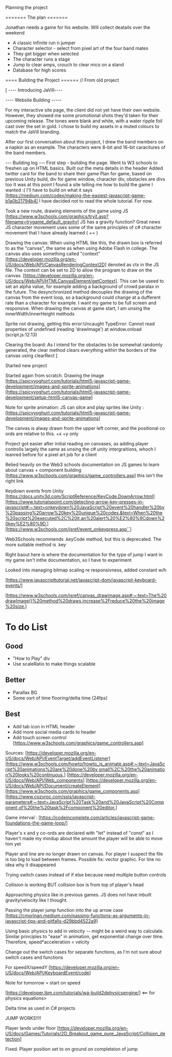 Planning the project 

======= The plan =======

Jonathan needs a game for his website. Will collect deatails over the weekend


* A classic infinite run n jumper
* Character selector - select from pixel art of the four band mates
* They get bigger when selected
* The character runs a stage
* Jump to clear amps, crouch to clear mics on a stand
* Database for high scores 

==== Building the Project ======
// From old project

[ ---- Introducing JaVill----


---- Website Building -----

For my interactive site page, the client did not yet have their own website. However, they showed me some promotional shots they'd taken for their upcoming release. The tones were blank and white, with a water ripple foil cast over the set in gold. I chose to build my assets in a muted colours to match the JaVill branding. 

After our first conversation about this project, I drew the band members on a napkin as an example. The characters were 8-bit and 16-bit caracitures of the band members. 

--- Building log ---
First step - building the page. Went to W3 schools to freshen up on HTML basics. 
Built out the meta details in the header
Added twitter card for the band to share their game 
Plan for game, based on previous Unity build, div for game window, character div, obstacles are divs too 
It was at this point I found a site telling me how to build the game I wanted :( I'll have to build on what it says [https://medium.com/codex/making-the-easiest-javascript-game-b1a0b21794b4]
I have decided not to read the whole tutorial. For now.

Took a new route, drawing elements of the game using JS [https://www.w3schools.com/graphics/tryit.asp?filename=trygame_default_gravity]
JS has a gravity function? Great news
JS character movement uses some of the same principles of c# character movement that I have already learned ( += )

Drawing the canvas: 
When using HTML like this, the drawn box is referred to as the "canvas", the same as when using Adobe Flash in college. The canvas also uses something called "context" [https://developer.mozilla.org/en-US/docs/Web/API/CanvasRenderingContext2D] denoted as ctx in the JS file.
The context can be set to 2D to allow the program to draw on the canvas. [https://developer.mozilla.org/en-US/docs/Web/API/HTMLCanvasElement/getContext]. This can be useed to set an alpha value, for example adding a background of crowd paralax in the future. The desynchronized method decouples the drawing of the canvas from the event loop, so a background could change at a dufferent rate than a character for example.
I want my game to be full screen and responsive. When drawing the canvas at game start, I am unsing the innerWidth/innerHeight methods

Sprite not drawing, getting this error:Uncaught TypeError: Cannot read properties of undefined (reading 'drawImage')
    at window.onload (script.js:12:13)

Clearing the board: 
As I intend for the obstacles to be somewhat randomly generated, the clear method clears everything within the borders of the canvas using clearRect ]

Started new project 

Started again from scratch. Drawing the image [https://spicyyoghurt.com/tutorials/html5-javascript-game-development/images-and-sprite-animations][https://spicyyoghurt.com/tutorials/html5-javascript-game-development/setup-html5-canvas-game] 

Note for sprite animation: JS can silce and play sprites like Unity : [https://spicyyoghurt.com/tutorials/html5-javascript-game-development/images-and-sprite-animations]

The canvas is alway drawn from the upper left corner, and the positional co ords are relative to this. +x +y only

Project got easier after initial reading on canvases, as adding player controlis largely the same as unsing the c# unity intergraitions, whoch I leanred before for a pixel art job for a client 

Relied heavily on the Web3 schools documentation on JS games to learn about canvas + component building [https://www.w3schools.com/graphics/game_controllers.asp] this isn't the right link

Keydown events from Unity [https://docs.unity3d.com/ScriptReference/KeyCode.DownArrow.html][https://www.tutorialspoint.com/detecting-arrow-key-presses-in-javascript#:~:text=onkeydown%20JavaScript%20event%20handler%20by%20passing%20arrow%20key%20unique%20codes.&text=When%20the%20script%20executed%2C%20it,an%20alert%20%E2%80%9Cdown%20key%E2%80%9D.][https://www.w3schools.com/jsref/event_onkeypress.asp``]

Web3Schools recommends .keyCode method, but this is deprecated. The more suitable method is .key 

Right baout here is where the documentation for the type of jump I want in my game isn't inthe documentation, so I have to experiment

Looked into managing bitmap scaling re responsivness, added constant w/h 

[https://www.javascripttutorial.net/javascript-dom/javascript-keyboard-events/]

[https://www.w3schools.com/jsref/canvas_drawimage.asp#:~:text=The%20drawImage()%20method%20draws,increase%2Freduce%20the%20image%20size.]
#
# To do List 
## Good
* "How to Play" div
* Use scaleRatio to make things scalable

## Better
* Parallax BG
* Some osrt of time flooring/delta time (24fps)
## Best
* Add tab icon in HTML header
* Add more social media cards to header
* Add touch screen control [https://www.w3schools.com/graphics/game_controllers.asp]


Sources:
[https://developer.mozilla.org/en-US/docs/Web/API/EventTarget/addEventListener]
[https://www.w3schools.com/howto/howto_js_animate.asp#:~:text=JavaScript%20animations%20are%20done%20by,small%2C%20the%20animation%20looks%20continuous.]
[https://developer.mozilla.org/en-US/docs/Web/API/Web_components]
[https://developer.mozilla.org/en-US/docs/Web/API/Document/createElement]
[https://www.w3schools.com/graphics/game_components.asp]
[https://www.cozyroc.com/ssis/javascript-parameters#:~:text=JavaScript%20Task%20and%20JavaScript%20Component,of%20the%20task%2Fcomponent%20editor.]


Game interval  : [https://codeincomplete.com/articles/javascript-game-foundations-the-game-loop/] 


Player's x and y co-ords are declared with "let" instead of "const" as I haven't made my mindup about the amount the player will be able to move him yet 

Player and line are no longer drawn on canvas. For player I suspect the file is too big to load between frames. Possible fix: vector graphic. For line no idea why it disappeared

Trying switch cases instead of if else because need multiple button controls 

Collision is working BUT collision box is from top of player's head 

Approaching physics like in previous games. JS does not have inbuilt gravity/velocity like I thought.

Passing the player jump function into the up arrow case [https://cmorinan.medium.com/passing-functions-as-arguments-in-javascript-tips-and-pitfalls-d29bbd4522a9]

Using basic physics to add in velocity -- might be a weird way to calculate. Similar principles to "ease" in animation, get exponential change over time. Therefore, speed*acceleration = velcity 

Change out the switch cases for separate functions, as I'm not sure about switch cases and functions

For speedX/speedY [https://developer.mozilla.org/en-US/docs/Web/API/KeyboardEvent/code]

Note for tomorrow = start on speed 

[https://developer.ibm.com/tutorials/wa-build2dphysicsengine/] <== for physics equations>

Delta time as used in C# projects

JUMP WORKS!!!!


Player lands under floor [https://developer.mozilla.org/en-US/docs/Games/Tutorials/2D_Breakout_game_pure_JavaScript/Collision_detection]

Fixed. Player position set to on ground on completeion of jump